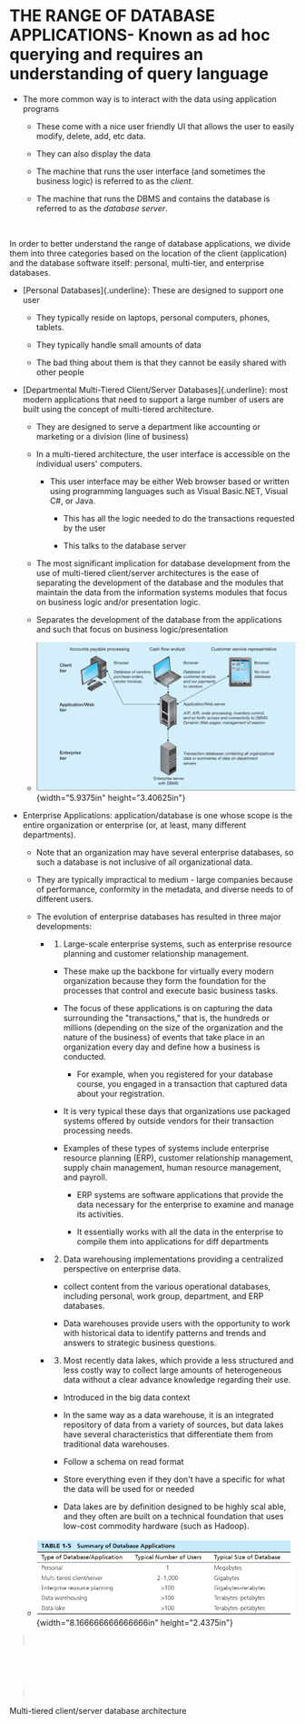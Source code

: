 # THE RANGE OF DATABASE APPLICATIONS-   Known as ad hoc querying and requires an understanding of query language

-   The more common way is to interact with the data using application programs

    -   These come with a nice user friendly UI that allows the user to easily modify, delete, add, etc data.

    -   They can also display the data

    -   The machine that runs the user interface (and sometimes the business logic) is referred to as the *client*.

    -   The machine that runs the DBMS and contains the database is referred to as the *database server*.

 

In order to better understand the range of database applications, we divide them into three categories based on the location of the client (application) and the database software itself: personal, multi-tier, and enterprise databases.

-   [Personal Databases]{.underline}: These are designed to support one user

    -   They typically reside on laptops, personal computers, phones, tablets.

    -   They typically handle small amounts of data

    -   The bad thing about them is that they cannot be easily shared with other people

-   [Departmental Multi-Tiered Client/Server Databases]{.underline}: most modern applications that need to support a large number of users are built using the concept of multi-tiered architecture.

    -   They are designed to serve a department like accounting or marketing or a division (line of business)

    -   In a multi-tiered architecture, the user interface is accessible on the individual users' computers.

        -   This user interface may be either Web browser based or written using programming languages such as Visual Basic.NET, Visual C#, or Java.

            -   This has all the logic needed to do the transactions requested by the user

            -   This talks to the database server

    -   The most significant implication for database development from the use of multi-tiered client/server architectures is the ease of separating the development of the database and the modules that maintain the data from the information systems modules that focus on business logic and/or presentation logic.

    -   Separates the development of the database from the applications and such that focus on business logic/presentation

    -   ![](media/THE-RANGE-OF-DATABASE-APPLICATIO-image1.png){width="5.9375in" height="3.40625in"}

-   Enterprise Applications: application/database is one whose scope is the entire organization or enterprise (or, at least, many different departments).

    -   Note that an organization may have several enterprise databases, so such a database is not inclusive of all organizational data.

    -   They are typically impractical to medium - large companies because of performance, conformity in the metadata, and diverse needs to of different users.

    -   The evolution of enterprise databases has resulted in three major developments:

        -   1. Large-scale enterprise systems, such as enterprise resource planning and customer relationship management.

            -   These make up the backbone for virtually every modern organization because they form the foundation for the processes that control and execute basic business tasks.

            -   The focus of these applications is on capturing the data surrounding the "transactions," that is, the hundreds or millions (depending on the size of the organization and the nature of the business) of events that take place in an organization every day and define how a business is conducted.

                -   For example, when you registered for your database course, you engaged in a transaction that captured data about your registration.

            -   It is very typical these days that organizations use packaged systems offered by outside vendors for their transaction processing needs.

            -   Examples of these types of systems include enterprise resource planning (ERP), customer relationship management, supply chain management, human resource management, and payroll.

                -   ERP systems are software applications that provide the data necessary for the enterprise to examine and manage its activities.

                -   It essentially works with all the data in the enterprise to compile them into applications for diff departments

        -   2. Data warehousing implementations providing a centralized perspective on enterprise data.

            -   collect content from the various operational databases, including personal, work group, department, and ERP databases.

            -   Data warehouses provide users with the opportunity to work with historical data to identify patterns and trends and answers to strategic business questions.

        -   3. Most recently data lakes, which provide a less structured and less costly way to collect large amounts of heterogeneous data without a clear advance knowledge regarding their use.

            -   Introduced in the big data context

            -   In the same way as a data warehouse, it is an integrated repository of data from a variety of sources, but data lakes have several characteristics that differentiate them from traditional data warehouses.

            -   Follow a schema on read format

            -   Store everything even if they don't have a specific for what the data will be used for or needed

            -   Data lakes are by definition designed to be highly scal able, and they often are built on a technical foundation that uses low-cost commodity hardware (such as Hadoop).

    -   ![](media/THE-RANGE-OF-DATABASE-APPLICATIO-image2.png){width="8.166666666666666in" height="2.4375in"}

>  

 

 

>  

Multi-tiered client/server database architecture


